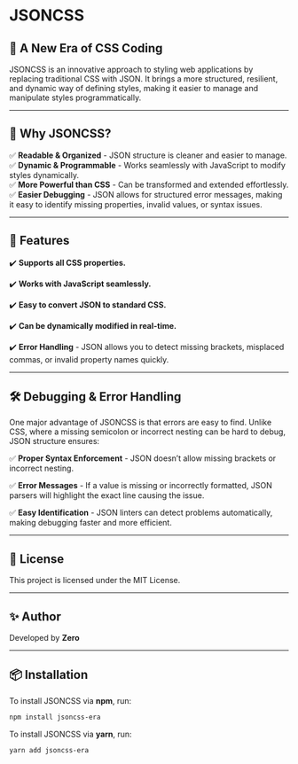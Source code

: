 # JSONCSS

## 🚀 A New Era of CSS Coding  

JSONCSS is an innovative approach to styling web applications by replacing traditional CSS with JSON. It brings a more structured, resilient, and dynamic way of defining styles, making it easier to manage and manipulate styles programmatically.

---

## 📌 Why JSONCSS?  
✅ **Readable & Organized** - JSON structure is cleaner and easier to manage.  
✅ **Dynamic & Programmable** - Works seamlessly with JavaScript to modify styles dynamically.  
✅ **More Powerful than CSS** - Can be transformed and extended effortlessly.  
✅ **Easier Debugging** - JSON allows for structured error messages, making it easy to identify missing properties, invalid values, or syntax issues.  


---

## 🎯 Features

✔️ **Supports all CSS properties.**

✔️ **Works with JavaScript seamlessly.**

✔️ **Easy to convert JSON to standard CSS.**

✔️ **Can be dynamically modified in real-time.**

✔️ **Error Handling** - JSON allows you to detect missing brackets, misplaced commas, or invalid property names quickly.


---

## 🛠 Debugging & Error Handling

One major advantage of JSONCSS is that errors are easy to find. Unlike CSS, where a missing semicolon or incorrect nesting can be hard to debug, JSON structure ensures:

✅ **Proper Syntax Enforcement** - JSON doesn’t allow missing brackets or incorrect nesting.

✅ **Error Messages** - If a value is missing or incorrectly formatted, JSON parsers will highlight the exact line causing the issue.

✅ **Easy Identification** - JSON linters can detect problems automatically, making debugging faster and more efficient.


---

## 📜 License

This project is licensed under the MIT License.


---

## ✨ Author

Developed by **Zero**

---

## 📦 Installation  
To install JSONCSS via **npm**, run:  
```sh
npm install jsoncss-era
```
To install JSONCSS via **yarn**, run:
```sh
yarn add jsoncss-era
```
